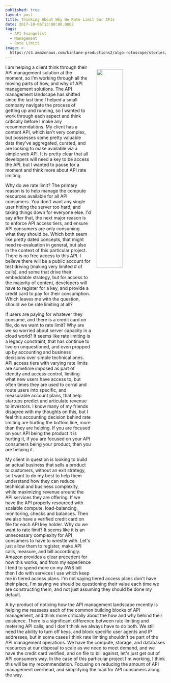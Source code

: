 ```yaml
---
published: true
layout: post
title: Thinking About Why We Rate Limit Our APIs
date: 2017-10-06T13:00:00.000Z
tags:
  - API Evangelist
  - Management
  - Rate Limits
image: >-
  https://s3.amazonaws.com/kinlane-productions2/algo-rotoscope/stories/power-lines-empty-space_sunday.jpg
---
```

<p><img src="https://s3.amazonaws.com/kinlane-productions2/algo-rotoscope/stories/power-lines-empty-space_sunday.jpg" align="right" width="40%" style="padding: 15px;" /></p>I am helping a client think through their API management solution at the moment, so I'm working through all the moving parts of how, and why of API management solutions. The API management landscape has shifted since the last time I helped a small company navigate the process of getting up and running, so I wanted to work through each aspect and think critically before I make any recommendations. My client has a content API, which isn't very complex, but possesses some pretty valuable data they've aggregated, curated, and are looking to make available via a simple web API. It is pretty clear that all developers will need a key to be access the API, but I wanted to pause for a moment and think more about API rate limiting.

Why do we rate limit? The primary reason is to help manage the compute resources available for all API consumers. You don't want any single user hitting the server too hard, and taking things down for everyone else. I'd say after that, the next major reason is to enforce API access tiers, and ensure API consumers are only consuming what they should be. Which both seem like pretty dated concepts, that might need re-evaluation in general, but also in the context of this particular project. There is no free access to this API. I believe there will be a public account for test driving (making very limited # of calls), and some that drive their embeddable strategy, but for access to the majority of content, developers will have to register for a key, and provide a credit card to pay for their consumption. Which leaves me with the question, should we be rate limiting at all?

If users are paying for whatever they consume, and there is a credit card on file, do we want to rate limit? Why are we so worried about server capacity in a cloud world? It seems like rate limiting is a legacy constraint, that has continue to live on unquestioned, and even propped up by accounting and business decisions over simple technical ones. API access tiers with varying rate limits are sometime imposed as part of identity and access control, limiting what new users have access to, but often times they are used to corral and route users into specific, and measurable account plans, that help startups predict and articulate revenue to investors. I know many of my friends disagree with my thoughts on this, but I feel this accounting decision behind rate limiting are hurting the bottom line, more than they are helping. If you are focused on your API being the product it is hurting it, if you are focused on your API consumers being your product, then you are helping it.

My client in question is looking to build an actual business that sells a product to customers, without an exit strategy, so I want to do my best to help them understand how they can reduce technical and business complexity, while maximizing revenue around the API services they are offering. If we have the API properly resourced with scalable compute, load-balancing, monitoring, checks and balances. Then we also have a verified credit card on file for each API key holder. Why do we want to rate limit? It seems like it is an unnecessary complexity for API consumers to have to wrestle with. Let's just allow them to register, make API calls, measure, and bill accordingly. Amazon provides a clear precedent for how this works, and from my experience I tend to spend more on my AWS bill then I do with services I use which keep me in tiered access plans. I'm not saying tiered access plans don't have their place, I'm saying we should be questioning their value each time we are constructing them, and not just assuming they should be done my default.

A by-product of noticing how the API management landscape recently is helping me reassess each of the common building blocks of API management, and think more critically about the how and why behind their existence. There is a significant difference between rate limiting and metering API calls, and I don't think we always have to do both. We still need the ability to turn off keys, and block specific user agents and IP addresses, but in some cases I think rate limiting shouldn't be part of the API management operations. We have the compute, storage, and databases resources at our disposal to scale as we need to meet demand, and we have the credit card verified, and on file to bill against, let's just get out of API consumers way. In the case of this particular project I'm working, I think this will be my recommendation. Focusing on reducing the amount of API management overhead, and simplifying the load for API consumers along the way.
